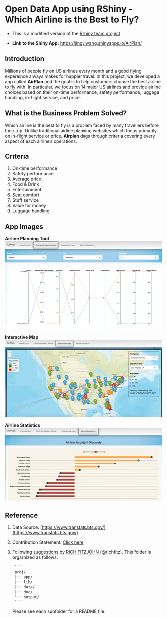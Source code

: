 # Open Data App using RShiny - Which Airline is the Best to Fly? 


+ This is a modified version of the <a href="https://jingyiwang.shinyapps.io/AirPlan/" target="_blank">Rshiny team project</a>

+ **Link to the Shiny App:**   <a href="https://jingyiwang.shinyapps.io/AirPlan/" target="_blank">https://jingyiwang.shinyapps.io/AirPlan/</a>


## Introduction

Millions of people fly on US airlines every month and a good flying expereince always makes for happier travel. In this project, we developed a app called **AirPlan** and the goal is to help customers choose the best airline to fly with. In particular, we focus on 14 major US airlines and provide airline choices based on their on-time performance, safety performance, luggage handling, in-flight service, and price.



## What is the Business Problem Solved?
Which airline is the best to fly is a problem faced by many travellers before their trip. Unlike traditional airline planning websites which focus primarily on in-flight service or price, **Airplan** dugs through criteria covering every aspect of each airline’s operations.

## Criteria
1. On-time performance
2. Safety performance
3. Average price
4. Food & Drink
5. Entertainment
6. Seat comfort
7. Stuff service
8. Value for money
9. Luggage handling


## App Images
**Airline Planning Tool**
<img src="output/selection.png" alt="drawing" width="800px"/>

**Interactive Map**
<img src="output/map.png" alt="drawing" width="800px"/>

**Airline Statistics**
<img src="output/safety.png" alt="drawing" width="800px"/>

## Reference
1. Data Source: [https://www.transtats.bts.gov/](https://www.transtats.bts.gov/)

2. Contribution Statement: [Click here](doc/Contribution_Statement.md)

2. Following [suggestions](http://nicercode.github.io/blog/2013-04-05-projects/) by [RICH FITZJOHN](http://nicercode.github.io/about/#Team) (@richfitz). This folder is orgarnized as follows.

		```
		proj/
		├── app/
		├── lib/
		├── data/
		├── doc/
		└── output/
		```

	Please see each subfolder for a README file.

